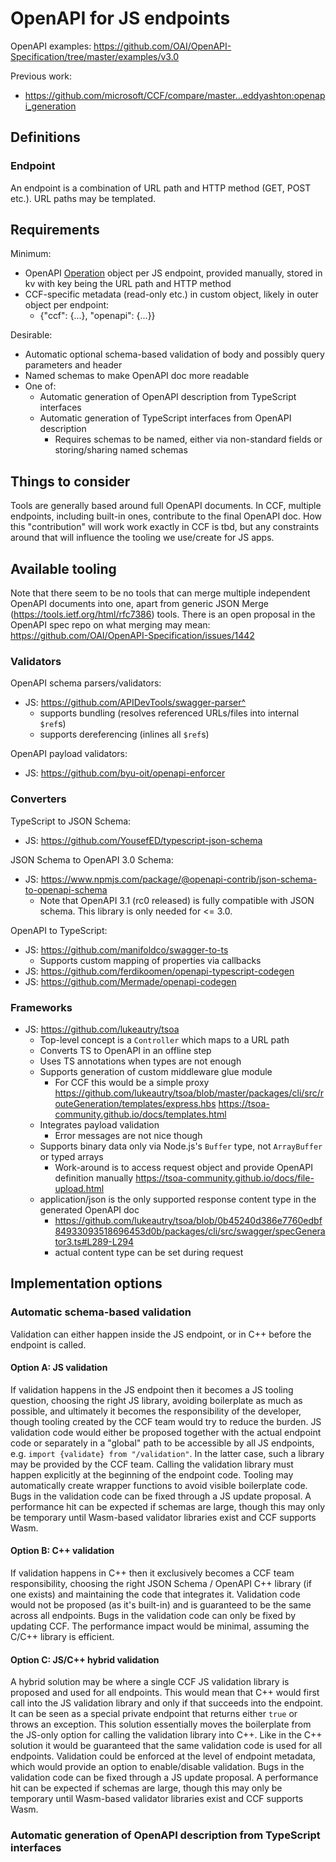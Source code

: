 # OpenAPI for JS endpoints

OpenAPI examples: https://github.com/OAI/OpenAPI-Specification/tree/master/examples/v3.0

Previous work:

- https://github.com/microsoft/CCF/compare/master...eddyashton:openapi_generation

## Definitions

### Endpoint

An endpoint is a combination of URL path and HTTP method (GET, POST etc.).
URL paths may be templated.

## Requirements

Minimum:

- OpenAPI [Operation](https://swagger.io/specification/#operation-object) object per JS endpoint, provided manually, stored in kv with key being the URL path and HTTP method
- CCF-specific metadata (read-only etc.) in custom object, likely in outer object per endpoint:
  - {"ccf": {...}, "openapi": {...}}

Desirable:

- Automatic optional schema-based validation of body and possibly query parameters and header
- Named schemas to make OpenAPI doc more readable
- One of:
  - Automatic generation of OpenAPI description from TypeScript interfaces
  - Automatic generation of TypeScript interfaces from OpenAPI description
    - Requires schemas to be named, either via non-standard fields or storing/sharing named schemas

## Things to consider

Tools are generally based around full OpenAPI documents.
In CCF, multiple endpoints, including built-in ones, contribute to the final OpenAPI doc.
How this "contribution" will work work exactly in CCF is tbd, but any constraints around that
will influence the tooling we use/create for JS apps.

## Available tooling

Note that there seem to be no tools that can merge multiple independent OpenAPI documents into one,
apart from generic JSON Merge (https://tools.ietf.org/html/rfc7386) tools.
There is an open proposal in the OpenAPI spec repo on what merging may mean:
https://github.com/OAI/OpenAPI-Specification/issues/1442

### Validators

OpenAPI schema parsers/validators:

- JS: https://github.com/APIDevTools/swagger-parser^
  - supports bundling (resolves referenced URLs/files into internal `$ref`s)
  - supports dereferencing (inlines all `$ref`s)

OpenAPI payload validators:

- JS: https://github.com/byu-oit/openapi-enforcer

### Converters

TypeScript to JSON Schema:

- JS: https://github.com/YousefED/typescript-json-schema

JSON Schema to OpenAPI 3.0 Schema:

- JS: https://www.npmjs.com/package/@openapi-contrib/json-schema-to-openapi-schema
  - Note that OpenAPI 3.1 (rc0 released) is fully compatible with JSON schema.
    This library is only needed for <= 3.0.

OpenAPI to TypeScript:

- JS: https://github.com/manifoldco/swagger-to-ts
  - Supports custom mapping of properties via callbacks
- JS: https://github.com/ferdikoomen/openapi-typescript-codegen
- JS: https://github.com/Mermade/openapi-codegen

### Frameworks

- JS: https://github.com/lukeautry/tsoa
  - Top-level concept is a `Controller` which maps to a URL path
  - Converts TS to OpenAPI in an offline step
  - Uses TS annotations when types are not enough
  - Supports generation of custom middleware glue module
    - For CCF this would be a simple proxy
      https://github.com/lukeautry/tsoa/blob/master/packages/cli/src/routeGeneration/templates/express.hbs
      https://tsoa-community.github.io/docs/templates.html
  - Integrates payload validation
    - Error messages are not nice though
  - Supports binary data only via Node.js's `Buffer` type, not `ArrayBuffer` or typed arrays
    - Work-around is to access request object and provide OpenAPI definition manually
      https://tsoa-community.github.io/docs/file-upload.html
  - application/json is the only supported response content type in the generated OpenAPI doc
    - https://github.com/lukeautry/tsoa/blob/0b45240d386e7760edbf84933093518696453d0b/packages/cli/src/swagger/specGenerator3.ts#L289-L294
    - actual content type can be set during request

## Implementation options

### Automatic schema-based validation

Validation can either happen inside the JS endpoint, or in C++ before the endpoint is called.

#### Option A: JS validation

If validation happens in the JS endpoint then it becomes a JS tooling question, choosing the right JS library, avoiding boilerplate as much as possible, and ultimately it becomes the responsibility of the developer, though tooling created by the CCF team would try to reduce the burden.
JS validation code would either be proposed together with the actual endpoint code or separately in a "global" path to be accessible by all JS endpoints, e.g. `import {validate} from "/validation"`. In the latter case, such a library may be provided by the CCF team. Calling the validation library must happen explicitly at the beginning of the endpoint code. Tooling may automatically create wrapper functions to avoid visible boilerplate code.
Bugs in the validation code can be fixed through a JS update proposal.
A performance hit can be expected if schemas are large, though this may only be temporary until Wasm-based validator libraries exist and CCF supports Wasm.

#### Option B: C++ validation

If validation happens in C++ then it exclusively becomes a CCF team responsibility, choosing the right JSON Schema / OpenAPI C++ library (if one exists) and maintaining the code that integrates it.
Validation code would not be proposed (as it's built-in) and is guaranteed to be the same across all endpoints.
Bugs in the validation code can only be fixed by updating CCF.
The performance impact would be minimal, assuming the C/C++ library is efficient.

#### Option C: JS/C++ hybrid validation

A hybrid solution may be where a single CCF JS validation library is proposed and used for all endpoints.
This would mean that C++ would first call into the JS validation library and only if that succeeds into the endpoint. It can be seen as a special private endpoint that returns either `true` or throws an exception.
This solution essentially moves the boilerplate from the JS-only option for calling the validation library into C++.
Like in the C++ solution it would be guaranteed that the same validation code is used for all endpoints.
Validation could be enforced at the level of endpoint metadata, which would provide an option to enable/disable validation.
Bugs in the validation code can be fixed through a JS update proposal.
A performance hit can be expected if schemas are large, though this may only be temporary until Wasm-based validator libraries exist and CCF supports Wasm.

### Automatic generation of OpenAPI description from TypeScript interfaces
